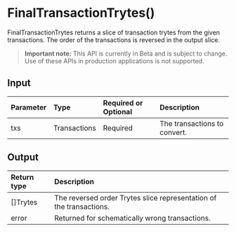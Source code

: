 # FinalTransactionTrytes()
FinalTransactionTrytes returns a slice of transaction trytes from the given transactions. The order of the transactions is reversed in the output slice.
> **Important note:** This API is currently in Beta and is subject to change. Use of these APIs in production applications is not supported.


## Input

| Parameter       | Type | Required or Optional | Description |
|:---------------|:--------|:--------| :--------|
| txs | Transactions | Required | The transactions to convert.  |




## Output

| Return type     | Description |
|:---------------|:--------|
| []Trytes | The reversed order Trytes slice representation of the transactions. |
| error | Returned for schematically wrong transactions. |



